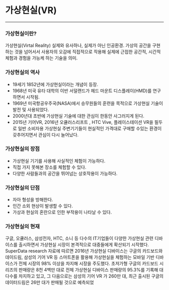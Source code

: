 # 가상현실(VR)

***

### 가상현실이란?
가상현실(Virtal Reality)
실제와 유사하나, 실제가 아닌 인공환경.
가상의 공간을 구현하는 것을 넘어서서 사용자의 오감에 직접적으로 작용해 실제에 근접한 공간적, 시간적 체험과 경험을 가능케 하는 기술을 의미.

### 가상현실의 역사
- 19세기 1852년에 가상현실이라는 개념이 등장.
- 1968년 미국 유타 대학의 이반 서덜랜드가 헤드 마운트 디스플레이(HMD)를 연구하면서 시작됨.
- 1969년 미국항공우주국(NASA)에서 승무원들의 훈련을 목적으로 가상현실 기술이 발전 및 사용되었다.
- 2000년대 초반에 가상현실 기술에 대한 관심이 한동안 사그러지게 된다.
- 2015년 기어VR, 2016년 오큘러스리프트 , HTC Vive, 플레이스테이션 VR을 필두로 일반 소비자용 가상현실 주변기기들이 현실적인 가격대로 구매할 수있는 환경이 갖추어지면서 관심이 다시 늘어났다.

### 가상현실의 장점

- 가상현실 기기를 사용해 사실적인 체험이 가능하다.
- 직접 가지 못해본 장소를 체험할 수 있다.
- 다양한 사람들과의 공간을 뛰어넘는 상호작용이 가능하다.

### 가상현실의 단점

- 자아 형성을 방해한다.
- 인간 소외 현상이 발생할 수 있다.
- 가상과 현실의 혼란으로 인한 부작용이 나타날 수 있다.

### 가상현실의 현재

 구글, 오큘러스, 삼성전자, HTC, 소니 등 다수의 IT기업들이 다양한 가상현실 관련 디바이스를 출시하면서 가상현실 시장이 본격적으로 대중들에게 확산되기 시작했다. SuperData research 자료에 따르면 2016년 가상현실 디바이스는 구글의 카드보드와 데이드림, 삼성의 기어 VR 등 스마트폰을 활용해 가상현실을 체험하는 모바일 기반 디바이스가 전체 시장의 98% 이상을 차지해 시장을 주도했다. 초저가형 구글의 카드보드 시리즈의 판매량은 8천 4백만 대로 전체 가상현실 디바이스 판매량의 95.3%를 기록해 대다수를 차지하고 있고, 그 다음으로는 삼성의 기어 VR 가 260만 대, 최근 출시된 구글의 데이터드림은 26만 대가 판매될 것으로 예측되었
